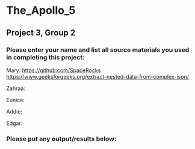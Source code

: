 # The_Apollo_5
## Project 3, Group 2

### Please enter your name and list all source materials you used in completing this project:

Mary:
https://github.com/SpaceRocks
https://www.geeksforgeeks.org/extract-nested-data-from-complex-json/




Zahraa:



Eunice:



Addie:



Edgar:


### Please put any output/results below:
